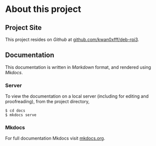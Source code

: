 # About this project

## Project Site

This project resides on *Github* at
[github.com/kwan0xfff/deb-rpi3](https://github.com/kwan0xfff/deb-rpi3).

## Documentation

This documentation is written in *Markdown* format,
and rendered using *Mkdocs*.

### Server

To view the documentation on a local server
(including for editing and proofreading),
from the project directory,

```shell
$ cd docs
$ mkdocs serve
```

### Mkdocs

For full documentation Mkdocs visit [mkdocs.org](http://mkdocs.org).


